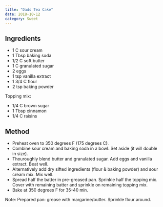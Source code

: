 ```yaml
---
title: "Dads Tea Cake"
date: 2018-10-12
category: Sweet
---
```


## Ingredients

- 1 C sour cream
- 1 Tbsp baking soda
- 1/2 C soft butter
- 1 C granulated sugar
- 2 eggs
- 1 tsp vanilla extract
- 1 3/4 C flour
- 2 tsp baking powder

Topping mix:

- 1/4 C brown sugar
- 1 Tbsp cinnamon
- 1/4 C raisins

## Method

- Preheat oven to 350 degrees F (175 degrees C). 
- Combine sour cream and baking soda in a bowl. Set aside (it will double in size).
- Thouroughly blend butter and granulated sugar. Add eggs and vanilla extract. Beat well.
- Alternatively add dry sifted ingredients (flour & baking powder) and sour cream mix. Mix well.
- Spread half the batter in pre-greased pan. Sprinkle half the topping mix. Cover with remaining batter and sprinkle on remaining topping mix.
- Bake at 350 degrees F for 35-40 min.

Note: Prepared pan: grease with margarine/butter. Sprinkle flour around.
